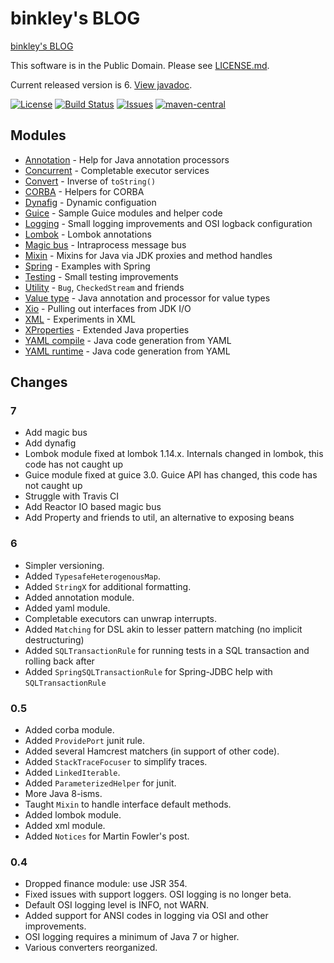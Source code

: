 # binkley's BLOG

[binkley's BLOG](https://binkley.blogspot.com)

This software is in the Public Domain.  Please see [LICENSE.md](LICENSE.md).

Current released version is 6.  [View javadoc](https://binkley.github.io/binkley/).

[![License](https://img.shields.io/badge/license-PD-blue.svg)](http://unlicense.org) [![Build Status](https://img.shields.io/travis/binkley/binkley.svg)](https://travis-ci.org/binkley/binkley) [![Issues](https://img.shields.io/github/issues/binkley/binkley.svg)](https://github.com/binkley/binkley/issues) [![maven-central](https://img.shields.io/maven-central/v/hm.binkley/binkley-blog.svg)](https://search.maven.org/#search%7Cga%7C1%7Cg%3A%22hm.binkley%22)

## Modules

* [Annotation](annotation/) - Help for Java annotation processors
* [Concurrent](concurrent/) - Completable executor services
* [Convert](convert/) - Inverse of `toString()`
* [CORBA](corba/) - Helpers for CORBA
* [Dynafig](dynafig/README.me) - Dynamic configuation
* [Guice](guice/) - Sample Guice modules and helper code
* [Logging](logging/) - Small logging improvements and OSI logback configuration
* [Lombok](lombok/) - Lombok annotations
* [Magic bus](magic-bus/) - Intraprocess message bus
* [Mixin](mixin/) - Mixins for Java via JDK proxies and method handles
* [Spring](spring/) - Examples with Spring
* [Testing](testing/) - Small testing improvements
* [Utility](util/README.md) - `Bug`, `CheckedStream` and friends
* [Value type](value-type/) - Java annotation and processor for value types
* [Xio](xio/) - Pulling out interfaces from JDK I/O
* [XML](xml/) - Experiments in XML
* [XProperties](xprops/) - Extended Java properties
* [YAML compile](yaml-compile/) - Java code generation from YAML
* [YAML runtime](yaml-runtime/) - Java code generation from YAML

## Changes

### 7

* Add magic bus
* Add dynafig
* Lombok module fixed at lombok 1.14.x.  Internals changed in lombok, this
  code has not caught up
* Guice module fixed at guice 3.0.  Guice API has changed, this code has not
  caught up
* Struggle with Travis CI
* Add Reactor IO based magic bus
* Add Property and friends to util, an alternative to exposing beans

### 6

* Simpler versioning.
* Added `TypesafeHeterogenousMap`.
* Added `StringX` for additional formatting.
* Added annotation module.
* Added yaml module.
* Completable executors can unwrap interrupts.
* Added `Matching` for DSL akin to lesser pattern matching (no implicit destructuring)
* Added `SQLTransactionRule` for running tests in a SQL transaction and rolling back after
* Added `SpringSQLTransactionRule` for Spring-JDBC help with `SQLTransactionRule`

### 0.5

* Added corba module.
* Added `ProvidePort` junit rule.
* Added several Hamcrest matchers (in support of other code).
* Added `StackTraceFocuser` to simplify traces.
* Added `LinkedIterable`.
* Added `ParameterizedHelper` for junit.
* More Java 8-isms.
* Taught `Mixin` to handle interface default methods.
* Added lombok module.
* Added xml module.
* Added `Notices` for Martin Fowler's post.

### 0.4

* Dropped finance module: use JSR 354.
* Fixed issues with support loggers.  OSI logging is no longer beta.
* Default OSI logging level is INFO, not WARN.
* Added support for ANSI codes in logging via OSI and other improvements.
* OSI logging requires a minimum of Java 7 or higher.
* Various converters reorganized.
